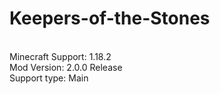 # Keepers-of-the-Stones
<br>Minecraft Support: 1.18.2
<br>Mod Version: 2.0.0 Release
<br>Support type: Main
